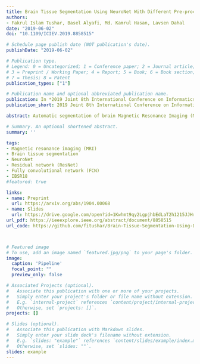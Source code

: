 ```yaml
---
title: Brain Tissue Segmentation Using NeuroNet With Different Pre-processing Techniques
authors:
- Fakrul Islam Tushar, Basel Alyafi, Md. Kamrul Hasan, Lavsen Dahal
date: "2019-06-02"
doi: "10.1109/ICIEV.2019.8858515"

# Schedule page publish date (NOT publication's date).
publishDate: "2019-06-02"

# Publication type.
# Legend: 0 = Uncategorized; 1 = Conference paper; 2 = Journal article;
# 3 = Preprint / Working Paper; 4 = Report; 5 = Book; 6 = Book section;
# 7 = Thesis; 8 = Patent
publication_types: ["1"]

# Publication name and optional abbreviated publication name.
publication: In *2019 Joint 8th International Conference on Informatics, Electronics & Vision (ICIEV) and 2019 3rd International Conference on Imaging, Vision & Pattern Recognition (icIVPR)*
publication_short: 2019 Joint 8th International Conference on Informatics, Electronics & Vision (ICIEV) and 2019 3rd International Conference on Imaging, Vision & Pattern Recognition (icIVPR), Spokane, WA, USA, 2019, pp. 223-227

abstract: Automatic segmentation of brain Magnetic Resonance Imaging (MRI) images is one of the vital steps for quantitative analysis of the brain for further inspection. In this paper, NeuroNet has been adopted to segment the brain tissues (white matter (WM), grey matter (GM), and cerebrospinal fluid (CSF)), which use Residual Network (ResNet) in the encoder and Fully Convolution Network (FCN) in the decoder. Various hyper-parameters have been tuned to achieve the best performance, while network parameters (kernel and bias) were initialized using the NeuroNet pre-trained model. Different pre-processing pipelines have also been introduced to get a robust trained model. The model has been trained and tested on the IBSR18 data set. To validate the research outcome, performance was measured quantitatively using the Dice Similarity Coefficient (DSC) and is reported on average as 0.84 for CSF, 0.94 for GM, and 0.94 for WM. The outcome of the research indicates that for the IBSR18 data set, pre-processing and proper tuning of hyper-parameters for the NeuroNet model have improved DSC for brain tissue segmentation.

# Summary. An optional shortened abstract.
summary: ''

tags:
- Magnetic resonance imaging (MRI)
- Brain tissue segmentation
- NeuroNet
- Residual network (ResNet)
- Fully convolutional network (FCN)
- IBSR18
#featured: true

links:
- name: Preprint
  url: https://arxiv.org/abs/1904.00068
- name: Slides
  url: https://drive.google.com/open?id=1Kwhmt9qy2LgpjhbEdLaT2h1215JJHrYQ
url_pdf: https://ieeexplore.ieee.org/abstract/document/8858515
url_code: https://github.com/fitushar/Brain-Tissue-Segmentation-Using-Deep-Learning-Pipeline-NeuroNet



# Featured image
# To use, add an image named `featured.jpg/png` to your page's folder.
image:
  caption: 'Pipeline'
  focal_point: ""
  preview_only: false

# Associated Projects (optional).
#   Associate this publication with one or more of your projects.
#   Simply enter your project's folder or file name without extension.
#   E.g. `internal-project` references `content/project/internal-project/index.md`.
#   Otherwise, set `projects: []`.
projects: []

# Slides (optional).
#   Associate this publication with Markdown slides.
#   Simply enter your slide deck's filename without extension.
#   E.g. `slides: "example"` references `content/slides/example/index.md`.
#   Otherwise, set `slides: ""`.
slides: example
---
```

